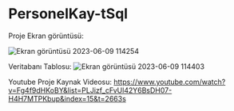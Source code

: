 # PersonelKay-tSql
Proje Ekran görüntüsü:










![Ekran görüntüsü 2023-06-09 114254](https://github.com/OnruBekrant/PersonelKay-tSql/assets/95904801/b2769466-a962-4a29-b5f2-82d16112bbf4)









Veritabanı Tablosu:
![Ekran görüntüsü 2023-06-09 114403](https://github.com/OnruBekrant/PersonelKay-tSql/assets/95904801/4379e081-7e16-4c3e-b3bb-f67460cb1660)








Youtube Proje Kaynak Videosu:
https://www.youtube.com/watch?v=Fg4f9dHKoBY&list=PLJizf_cFvUl42Y6BsDH07-H4H7MTPKbup&index=15&t=2663s
